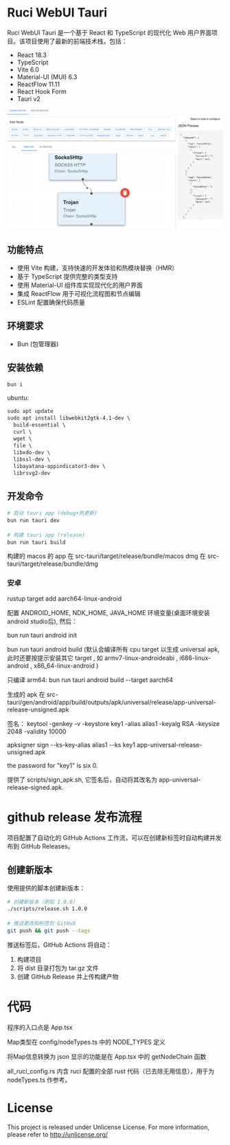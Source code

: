 # Ruci WebUI Tauri

Ruci WebUI Tauri 是一个基于 React 和 TypeScript 的现代化 Web 用户界面项目。该项目使用了最新的前端技术栈，包括：

- React 18.3
- TypeScript
- Vite 6.0
- Material-UI (MUI) 6.3
- ReactFlow 11.11
- React Hook Form
- Tauri v2



![screenshot](screenshot.png)

## 功能特点

- 使用 Vite 构建，支持快速的开发体验和热模块替换（HMR）
- 基于 TypeScript 提供完整的类型支持
- 使用 Material-UI 组件库实现现代化的用户界面
- 集成 ReactFlow 用于可视化流程图和节点编辑
- ESLint 配置确保代码质量


## 环境要求

- Bun (包管理器)

## 安装依赖

```bash
bun i
```

ubuntu:

```
sudo apt update
sudo apt install libwebkit2gtk-4.1-dev \
  build-essential \
  curl \
  wget \
  file \
  libxdo-dev \
  libssl-dev \
  libayatana-appindicator3-dev \
  librsvg2-dev
```

## 开发命令

```bash
# 启动 tauri app (debug+热更新)
bun run tauri dev

# 构建 tauri app (release)
bun run tauri build
```

构建的 macos 的 app 在
src-tauri/target/release/bundle/macos
dmg 在
src-tauri/target/release/bundle/dmg

### 安卓

rustup target add aarch64-linux-android

配置 ANDROID_HOME, NDK_HOME, JAVA_HOME 环境变量(桌面环境安装 android studio后), 然后：

bun run tauri android init

bun run tauri android build
(默认会编译所有 cpu target 以生成 universal apk, 此时还要按提示安装其它 target , 如 
armv7-linux-androideabi , i686-linux-android , x86_64-linux-android
)

只编译 arm64:
bun run tauri android build --target aarch64


生成的 apk 在
src-tauri/gen/android/app/build/outputs/apk/universal/release/app-universal-release-unsigned.apk

签名：
keytool -genkey -v -keystore key1 -alias alias1 -keyalg RSA -keysize 2048 -validity 10000

apksigner sign --ks-key-alias alias1 --ks key1 app-universal-release-unsigned.apk

the password for "key1" is six 0.

提供了 scripts/sign_apk.sh, 它签名后，自动将其改名为 app-universal-release-signed.apk.


# github release 发布流程

项目配置了自动化的 GitHub Actions 工作流，可以在创建新标签时自动构建并发布到 GitHub Releases。

## 创建新版本

使用提供的脚本创建新版本：

```bash
# 创建新版本（例如 1.0.0）
./scripts/release.sh 1.0.0

# 推送更改和标签到 GitHub
git push && git push --tags
```

推送标签后，GitHub Actions 将自动：
1. 构建项目
2. 将 dist 目录打包为 tar.gz 文件
3. 创建 GitHub Release 并上传构建产物

# 代码

程序的入口点是 App.tsx

Map类型在 config/nodeTypes.ts 中的 NODE_TYPES 定义

将Map信息转换为 json 显示的功能是在 App.tsx 中的 getNodeChain 函数

all_ruci_config.rs 内含 ruci 配置的全部 rust 代码（已去除无用信息），用于为 nodeTypes.ts 作参考。



# License

This project is released under Unlicense License.
For more information, please refer to <http://unlicense.org/>